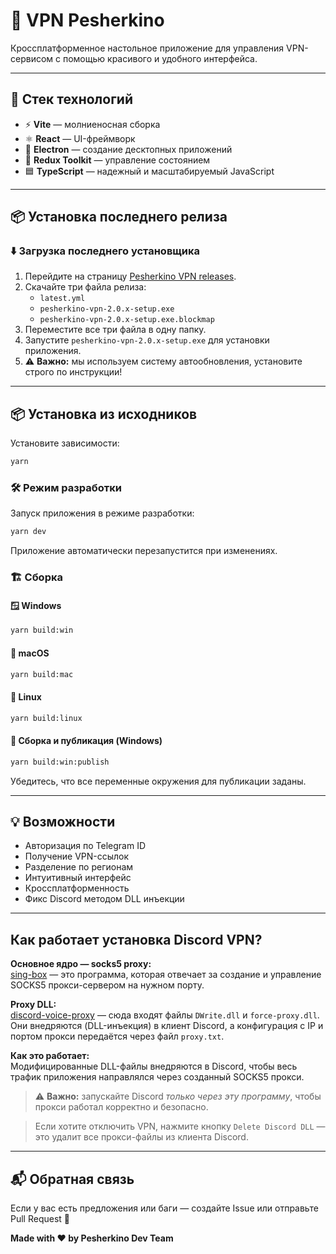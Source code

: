 # 🚀 VPN Pesherkino

Кроссплатформенное настольное приложение для управления VPN-сервисом с помощью красивого и удобного интерфейса.

---

## 🧰 Стек технологий

- ⚡ **Vite** — молниеносная сборка
- ⚛️ **React** — UI-фреймворк
- 🔌 **Electron** — создание десктопных приложений
- 🧠 **Redux Toolkit** — управление состоянием
- 🟦 **TypeScript** — надежный и масштабируемый JavaScript

---

## 📦 Установка последнего релиза

### ⬇️ Загрузка последнего установщика

1. Перейдите на страницу [Pesherkino VPN releases](https://github.com/Muhendalf-ru/electron-vite-pesherkino/releases).
2. Скачайте три файла релиза:
   - `latest.yml`
   - `pesherkino-vpn-2.0.x-setup.exe`
   - `pesherkino-vpn-2.0.x-setup.exe.blockmap`
3. Переместите все три файла в одну папку.
4. Запустите `pesherkino-vpn-2.0.x-setup.exe` для установки приложения.
5. ⚠️ **Важно:** мы используем систему автообновления, установите строго по инструкции!

---

## 📦 Установка из исходников

Установите зависимости:

```sh
yarn
```

### 🛠 Режим разработки

Запуск приложения в режиме разработки:

```sh
yarn dev
```

Приложение автоматически перезапустится при изменениях.

### 🏗 Сборка

#### 🪟 Windows

```sh
yarn build:win
```

#### 🍎 macOS

```sh
yarn build:mac
```

#### 🐧 Linux

```sh
yarn build:linux
```

#### 🚀 Сборка и публикация (Windows)

```sh
yarn build:win:publish
```

Убедитесь, что все переменные окружения для публикации заданы.

---

## 💡 Возможности

- Авторизация по Telegram ID
- Получение VPN-ссылок
- Разделение по регионам
- Интуитивный интерфейс
- Кроссплатформенность
- Фикс Discord методом DLL инъекции

---

## Как работает установка Discord VPN?

**Основное ядро — socks5 proxy:**  
[sing-box](https://github.com/SagerNet/sing-box) — это программа, которая отвечает за создание и управление SOCKS5 прокси-сервером на нужном порту.

**Proxy DLL:**  
[discord-voice-proxy](https://github.com/runetfreedom/discord-voice-proxy) — сюда входят файлы `DWrite.dll` и `force-proxy.dll`. Они внедряются (DLL-инъекция) в клиент Discord, а конфигурация с IP и портом прокси передаётся через файл `proxy.txt`.

**Как это работает:**  
Модифицированные DLL-файлы внедряются в Discord, чтобы весь трафик приложения направлялся через созданный SOCKS5 прокси.

> ⚠️ **Важно:** запускайте Discord _только через эту программу_, чтобы прокси работал корректно и безопасно.

> Если хотите отключить VPN, нажмите кнопку `Delete Discord DLL` — это удалит все прокси-файлы из клиента Discord.

---

## 📬 Обратная связь

Если у вас есть предложения или баги — создайте Issue или отправьте Pull Request 🙌

**Made with ❤️ by Pesherkino Dev Team**
